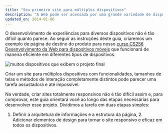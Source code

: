 ```yaml
---
title: "Seu primeiro site para múltiplos dispositivos"
description: "A Web pode ser acessada por uma grande variedade de dispositivos, de celulares com telas minúsculas a TVs com telas enormes. Saiba como criar um site que funcione de maneira eficaz em todos esses dispositivos."
updated_on: 2014-01-06
---
```


<p class="intro">
  O desenvolvimento de experiências para diversos dispositivos não é tão difícil quanto parece. Ao seguir as instruções deste guia, criaremos um exemplo de página de destino do produto para nosso <a href='https://www.udacity.com/course/cs256'>curso CS256 Desenvolvimento da Web para dispositivos móveis</a> que funcionará de maneira eficiente em diferentes tipos de dispositivos.
</p>

<img src="../../../../en/fundamentals/getting-started/your-first-multi-screen-site/images/finaloutput-2x.jpg" alt="muitos dispositivos que exibem o projeto final">

Criar um site para múltiplos dispositivos com funcionalidades, tamanhos de telas e métodos de interação completamente distintos pode parecer uma tarefa assustadora e até impossível.

Na verdade, criar sites totalmente responsivos não é tão difícil assim e, para comprovar, este guia orientará você ao longo das etapas necessárias para desenvolver esse projeto.  Dividimos a tarefa em duas etapas simples:

1. Definir a arquitetura de informações e a estrutura da página, 2. Adicionar elementos de design para tornar o site responsivo e eficaz em todos os dispositivos.


